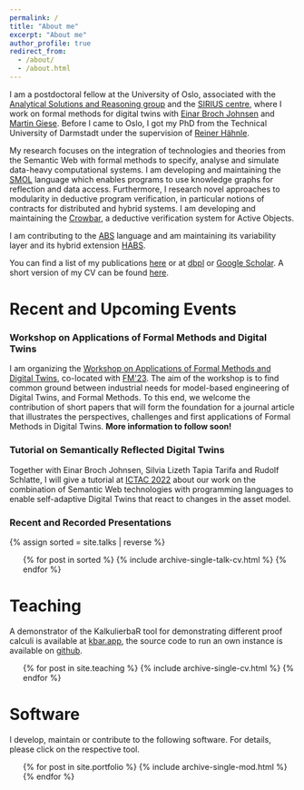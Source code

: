 ```yaml
---
permalink: /
title: "About me"
excerpt: "About me"
author_profile: true
redirect_from: 
  - /about/
  - /about.html
---
```


I am a postdoctoral fellow at the University of Oslo, associated with the [Analytical Solutions and Reasoning group](https://www.mn.uio.no/ifi/english/research/groups/asr/index.html) 
and the [SIRIUS centre](https://sirius-labs.no), where I work on formal methods for digital twins with [Einar Broch Johnsen](https://ebjohnsen.org) and [Martin Giese](https://www.mn.uio.no/ifi/english/people/aca/martingi/). Before I came to Oslo, I got my PhD from the Technical University of Darmstadt under the supervision of [Reiner Hähnle](https://www.informatik.tu-darmstadt.de/se/gruppenmitglieder/groupmembers_detailseite_30784.en.jsp).

My research focuses on the integration of technologies and theories from the Semantic Web with formal methods to specify, analyse and simulate data-heavy computational systems. I am developing and maintaining the [SMOL](https://smolang.org/) language which enables programs to use knowledge graphs for reflection and data access.
Furthermore, I research novel approaches to modularity in deductive program verification, in particular notions of contracts for distributed and hybrid systems.
I am developing and maintaining the [Crowbar](https://github.com/Edkamb/crowbar-tool), a deductive verification system for Active Objects.

I am contributing to the [ABS](https://abs-models.org) language and am maintaining its variability layer and its hybrid extension [HABS](https://formbar.raillab.de/en/publications-and-tools/hybrid-abs/).


You can find a list of my publications [here](/publications/) or at [dbpl](https://dblp.org/pid/177/7383.html) or [Google Scholar](https://scholar.google.com/citations?user=-GBTulYAAAAJ). A short version of my CV can be found [here](files/cv_short.pdf).

# Recent and Upcoming Events

### Workshop on Applications of Formal Methods and Digital Twins

I am organizing the [Workshop on Applications of Formal Methods and Digital Twins](https://fm2023.isp.uni-luebeck.de/index.php/workshop-applications-of-formal-methods-and-digital-twins/), co-located with [FM'23](https://fm2023.isp.uni-luebeck.de/). The aim of the workshop is to find common ground between industrial needs for model-based engineering of Digital Twins, and Formal Methods. To this end, we welcome the contribution of short papers that will form the foundation for a journal article that illustrates the perspectives, challenges and first applications of Formal Methods in Digital Twins. **More information to follow soon!**

### Tutorial on Semantically Reflected Digital Twins

Together with Einar Broch Johnsen, Silvia Lizeth Tapia Tarifa and Rudolf Schlatte, I will give a tutorial at [ICTAC 2022](https://viam.science.tsu.ge/clas2022/ictac/school.html) about our work on the combination of Semantic Web technologies with programming languages to enable
self-adaptive Digital Twins that react to changes in the asset model.

### Recent and Recorded Presentations
{% assign sorted = site.talks | reverse %}
  <ul>{% for post in sorted %}
    {% include archive-single-talk-cv.html %}
  {% endfor %}</ul>

# Teaching
A demonstrator of the KalkulierbaR tool for demonstrating different proof calculi is available at [kbar.app](http://kbar.app), the source code to run an own instance is available on [github](https://github.com/kalkulierbar/kalkulierbar).

  <ul>{% for post in site.teaching %}
    {% include archive-single-cv.html %}
  {% endfor %}</ul>


# Software
I develop, maintain or contribute to the following software. For details, please click on the respective tool.

  <ul>{% for post in site.portfolio %}
    {% include archive-single-mod.html %}
  {% endfor %}</ul>

